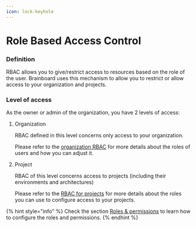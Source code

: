 ```yaml
---
icon: lock-keyhole
---
```


# Role Based Access Control

### Definition

RBAC allows you to give/restrict access to resources based on the role of the user. Brainboard uses this mechanism to allow you to restrict or allow access to your organization and projects.

### Level of access

As the owner or admin of the organization, you have 2 levels of access:

1.  Organization

    RBAC defined in this level concerns only access to your organization.

    Please refer to the [organization RBAC](broken-reference) for more details about the roles of users and how you can adjust it.
2.  Project

    RBAC of this level concerns access to projects (including their environments and architectures)

    Please refer to the [RBAC for projects](../data/data-structure/projects.md#project-iam-reference) for more details about the roles you can use to configure access to your projects.

{% hint style="info" %}
Check the section [Roles & permissions](../deployment-and-settings/settings/rbac/) to learn how to configure the roles and permissions.
{% endhint %}
